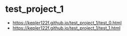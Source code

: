 # test_project_1
- https://kepler122f.github.io/test_project_1/test_0.html
- https://kepler122f.github.io/test_project_1/test_1.html
